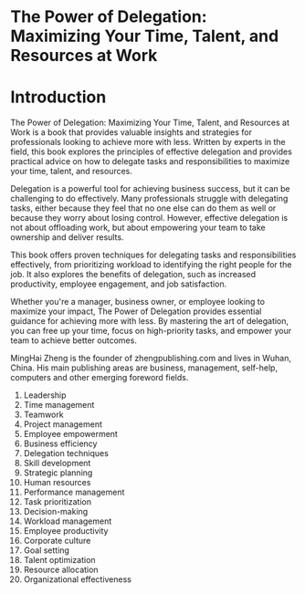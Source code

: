 # The Power of Delegation: Maximizing Your Time, Talent, and Resources at Work

# Introduction

The Power of Delegation: Maximizing Your Time, Talent, and Resources at Work is a book that provides valuable insights and strategies for professionals looking to achieve more with less. Written by experts in the field, this book explores the principles of effective delegation and provides practical advice on how to delegate tasks and responsibilities to maximize your time, talent, and resources.

Delegation is a powerful tool for achieving business success, but it can be challenging to do effectively. Many professionals struggle with delegating tasks, either because they feel that no one else can do them as well or because they worry about losing control. However, effective delegation is not about offloading work, but about empowering your team to take ownership and deliver results.

This book offers proven techniques for delegating tasks and responsibilities effectively, from prioritizing workload to identifying the right people for the job. It also explores the benefits of delegation, such as increased productivity, employee engagement, and job satisfaction.

Whether you're a manager, business owner, or employee looking to maximize your impact, The Power of Delegation provides essential guidance for achieving more with less. By mastering the art of delegation, you can free up your time, focus on high-priority tasks, and empower your team to achieve better outcomes.

MingHai Zheng is the founder of zhengpublishing.com and lives in Wuhan, China. His main publishing areas are business, management, self-help, computers and other emerging foreword fields.



1. Leadership
2. Time management
3. Teamwork
4. Project management
5. Employee empowerment
6. Business efficiency
7. Delegation techniques
8. Skill development
9. Strategic planning
10. Human resources
11. Performance management
12. Task prioritization
13. Decision-making
14. Workload management
15. Employee productivity
16. Corporate culture
17. Goal setting
18. Talent optimization
19. Resource allocation
20. Organizational effectiveness

